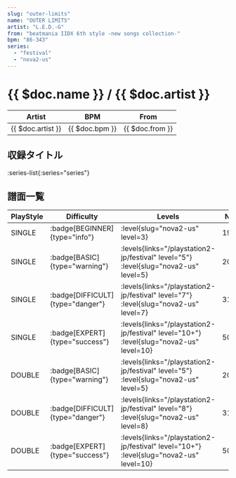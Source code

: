 ```yaml
---
slug: "outer-limits"
name: "OUTER LIMITS"
artist: "L.E.D.-G"
from: "beatmania IIDX 6th style -new songs collection-"
bpm: "86-343"
series:
  - "festival"
  - "nova2-us"
---
```


# {{ $doc.name }} / {{ $doc.artist }}

|Artist|BPM|From|
|------|---|----|
|{{ $doc.artist }}|{{ $doc.bpm }}|{{ $doc.from }}|

## 収録タイトル

:series-list{:series="series"}

## 譜面一覧

|PlayStyle|Difficulty|Levels|Notes|Movie|
|---------|----------|------|-----|-----|
|SINGLE| :badge[BEGINNER]{type="info"}|<div class="field is-grouped is-grouped-multiline"> :level{slug="nova2-us" level=3}</div>|198/0||
|SINGLE| :badge[BASIC]{type="warning"}|<div class="field is-grouped is-grouped-multiline"> :levels{links="/playstation2-jp/festival" level="5"} :level{slug="nova2-us" level=5}</div>|204/87||
|SINGLE| :badge[DIFFICULT]{type="danger"}|<div class="field is-grouped is-grouped-multiline"> :levels{links="/playstation2-jp/festival" level="7"} :level{slug="nova2-us" level=7}</div>|311/95||
|SINGLE| :badge[EXPERT]{type="success"}|<div class="field is-grouped is-grouped-multiline"> :levels{links="/playstation2-jp/festival" level="10+"} :level{slug="nova2-us" level=10}</div>|501/48||
|DOUBLE| :badge[BASIC]{type="warning"}|<div class="field is-grouped is-grouped-multiline"> :levels{links="/playstation2-jp/festival" level="5"} :level{slug="nova2-us" level=5}</div>|204/87||
|DOUBLE| :badge[DIFFICULT]{type="danger"}|<div class="field is-grouped is-grouped-multiline"> :levels{links="/playstation2-jp/festival" level="8"} :level{slug="nova2-us" level=8}</div>|311/95||
|DOUBLE| :badge[EXPERT]{type="success"}|<div class="field is-grouped is-grouped-multiline"> :levels{links="/playstation2-jp/festival" level="10+"} :level{slug="nova2-us" level=10}</div>|503/27||
